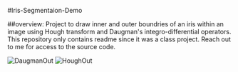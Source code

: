 #Iris-Segmentaion-Demo

##overview: Project to draw inner and outer boundries of an iris within an image using Hough transform and Daugman's integro-differential operators. 
This repository only contains readme since it was a class project. Reach out to me for access to the source code.

![DaugmanOut](https://github.com/user-attachments/assets/36609669-50d3-4e81-a5a5-88bcd1f3d887)
![HoughOut](https://github.com/user-attachments/assets/565daafd-f3b4-45f4-bbd9-1bb1d91355ae)
